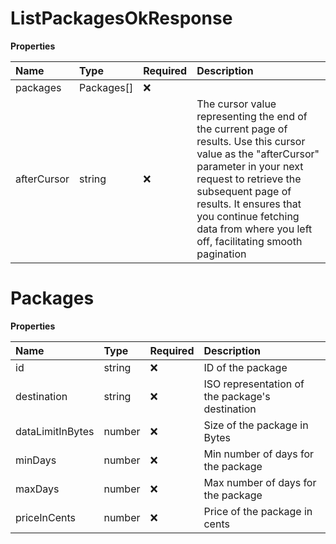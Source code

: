 # ListPackagesOkResponse

**Properties**

| Name        | Type       | Required | Description                                                                                                                                                                                                                                                                                    |
| :---------- | :--------- | :------- | :--------------------------------------------------------------------------------------------------------------------------------------------------------------------------------------------------------------------------------------------------------------------------------------------- |
| packages    | Packages[] | ❌       |                                                                                                                                                                                                                                                                                                |
| afterCursor | string     | ❌       | The cursor value representing the end of the current page of results. Use this cursor value as the "afterCursor" parameter in your next request to retrieve the subsequent page of results. It ensures that you continue fetching data from where you left off, facilitating smooth pagination |

# Packages

**Properties**

| Name             | Type   | Required | Description                                     |
| :--------------- | :----- | :------- | :---------------------------------------------- |
| id               | string | ❌       | ID of the package                               |
| destination      | string | ❌       | ISO representation of the package's destination |
| dataLimitInBytes | number | ❌       | Size of the package in Bytes                    |
| minDays          | number | ❌       | Min number of days for the package              |
| maxDays          | number | ❌       | Max number of days for the package              |
| priceInCents     | number | ❌       | Price of the package in cents                   |

<!-- This file was generated by liblab | https://liblab.com/ -->
